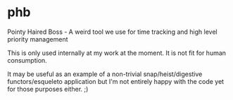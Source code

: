# phb
Pointy Haired Boss - A weird tool we use for time tracking and high level priority management

This is only used internally at my work at the moment. It is not fit for human consumption.

It may be useful as an example of a non-trivial snap/heist/digestive functors/esqueleto application but I'm not entirely happy with the code yet for those purposes either. ;)
